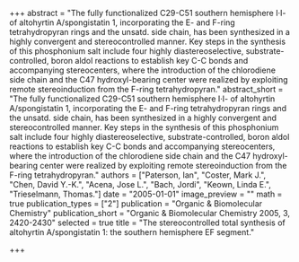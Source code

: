 +++
abstract = "The fully functionalized C29-C51 southern hemisphere I·I- of altohyrtin A/spongistatin 1, incorporating the E- and F-ring tetrahydropyran rings and the unsatd. side chain, has been synthesized in a highly convergent and stereocontrolled manner.  Key steps in the synthesis of this phosphonium salt include four highly diastereoselective, substrate-controlled, boron aldol reactions to establish key C-C bonds and accompanying stereocenters, where the introduction of the chlorodiene side chain and the C47 hydroxyl-bearing center were realized by exploiting remote stereoinduction from the F-ring tetrahydropyran."
abstract_short = "The fully functionalized C29-C51 southern hemisphere I·I- of altohyrtin A/spongistatin 1, incorporating the E- and F-ring tetrahydropyran rings and the unsatd. side chain, has been synthesized in a highly convergent and stereocontrolled manner.  Key steps in the synthesis of this phosphonium salt include four highly diastereoselective, substrate-controlled, boron aldol reactions to establish key C-C bonds and accompanying stereocenters, where the introduction of the chlorodiene side chain and the C47 hydroxyl-bearing center were realized by exploiting remote stereoinduction from the F-ring tetrahydropyran."
authors = ["Paterson, Ian", "Coster, Mark J.", "Chen, David Y.-K.", "Acena, Jose L.", "Bach, Jordi", "Keown, Linda E.", "Trieselmann, Thomas."]
date = "2005-01-01"
image_preview = ""
math = true
publication_types = ["2"]
publication = "Organic & Biomolecular Chemistry"
publication_short = "Organic & Biomolecular Chemistry 2005, 3, 2420-2430"
selected = true
title = "The stereocontrolled total synthesis of altohyrtin A/spongistatin 1: the southern hemisphere EF segment."


+++